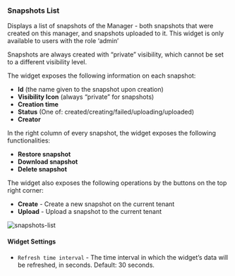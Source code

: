 ### Snapshots List

Displays a list of snapshots of the Manager - both snapshots that were created on this manager, and snapshots uploaded to it. This widget is only available to users with the role ‘admin’


Snapshots are always created with “private” visibility, which cannot be set to a different visibility level.


The widget exposes the following information on each snapshot:

* **Id** (the name given to the snapshot upon creation)
* **Visibility Icon** (always “private” for snapshots)
* **Creation time**
* **Status** (One of: created/creating/failed/uploading/uploaded)
* **Creator**

In the right column of every snapshot, the widget exposes the following functionalities:

* **Restore snapshot**
* **Download snapshot** 
* **Delete snapshot**
 
The widget also exposes the following operations by the buttons on the top right corner:

* **Create** - Create a new snapshot on the current tenant 
* **Upload** - Upload a snapshot to the current tenant

![snapshots-list](https://docs.cloudify.co/staging/next/images/ui/widgets/snapshots-list.png)

#### Widget Settings 
* `Refresh time interval` - The time interval in which the widget’s data will be refreshed, in seconds. Default: 30 seconds.
